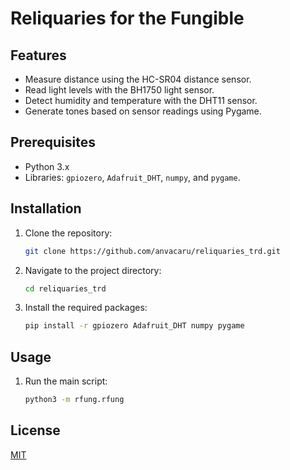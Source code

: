 # Reliquaries for the Fungible

## Features

- Measure distance using the HC-SR04 distance sensor.
- Read light levels with the BH1750 light sensor.
- Detect humidity and temperature with the DHT11 sensor.
- Generate tones based on sensor readings using Pygame.

## Prerequisites

- Python 3.x
- Libraries: `gpiozero`, `Adafruit_DHT`, `numpy`, and `pygame`.

## Installation

1. Clone the repository:
    ```bash
    git clone https://github.com/anvacaru/reliquaries_trd.git
    ```

2. Navigate to the project directory:
    ```bash
    cd reliquaries_trd
    ```

3. Install the required packages:
    ```bash
    pip install -r gpiozero Adafruit_DHT numpy pygame
    ```

## Usage

1. Run the main script:
    ```bash
    python3 -m rfung.rfung
    ```

## License

[MIT](https://choosealicense.com/licenses/mit/)
